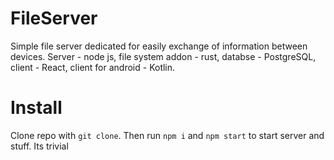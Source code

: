 # FileServer
Simple file server dedicated for easily exchange of information between devices.
Server - node js, file system addon - rust, databse - PostgreSQL, client - React, client for android - Kotlin.

# Install
Clone repo with `git clone`. Then run `npm i` and `npm start` to start server and stuff. Its trivial
